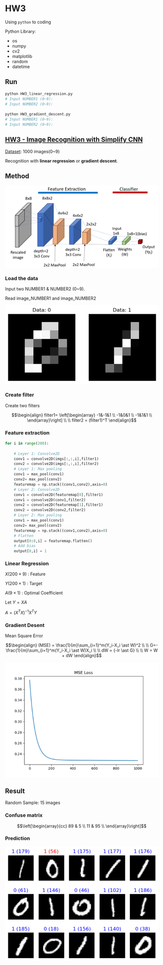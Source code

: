 # HW3

Using ``python`` to coding

Python Library:

* os
* numpy
* cv2
* matplotlib
* random
* datetime

## Run

```bash
python HW3_linear_regression.py
# Input NUMBER1 (0~9): 
# Input NUMBER2 (0~9):

python HW3_gradient_descent.py
# Input NUMBER1 (0~9): 
# Input NUMBER2 (0~9):
```

## [HW3 - Image Recognition with Simplify CNN](HW3.ipynb)

[Dataset](https://mailntustedutw-my.sharepoint.com/:u:/g/personal/m11107309_ms_ntust_edu_tw/EfS2C1MOel5LpJ5J_ZUmngIBVGiOgaJuz0m4zxXDFwkSGw?e=IC6BPw): 1000 images(0~9)

Recognition with **linear regression** or **gradient descent**.

## Method

![image](images/method.png)

### Load the data

Input two NUMBER1 & NUMBER2 (0~9).

Read image_NUMBER1 and image_NUMBER2

![image](images/data.png)

### Create filter

Create two filters

```math
\begin{align}
filter1=
\left[\begin{array}
-1&-1&1  \\
-1&0&1   \\
-1&1&1   \\
\end{array}\right] \\
\\
filter2 = (filter1)^T
\end{align}
```

### Feature extraction

```python
for i in range(200):

    # Leyer 1: Convolve2D
    conv1 = convolve2D(imgs[:,:,i],filter1)
    conv2 = convolve2D(imgs[:,:,i],filter2)
    # Leyer 1: Max pooling
    conv1 = max_pool(conv1)
    conv2= max_pool(conv2)
    featuremap = np.stack((conv1,conv2),axis=0)
    # Leyer 2: Convolve2D
    conv1 = convolve2D(featuremap[0],filter1)
    conv1 = convolve2D(conv1,filter2)
    conv2 = convolve2D(featuremap[1],filter1)
    conv2 = convolve2D(conv2,filter2)
    # Leyer 2: Max pooling
    conv1 = max_pool(conv1)
    conv2= max_pool(conv2)
    featuremap = np.stack((conv1,conv2),axis=0)
    # Flatten
    output[0:8,i] = featuremap.flatten()
    # Add bias
    output[8,i] = 1
```

### **Linear Regression**

$X(200\times9)$ : Feature

$Y(200\times1)$ : Target

$A(9\times1)$ : Optimal Coefficient

Let $Y=XA$

$A=(X^TX)^{-1}X^TY$

### **Gradient Desent**

Mean Square Error

```math
\begin{align}
(MSE) = \frac{1}{m}\sum_{i=1}^m(Y_i-X_i \ast W)^2 \\
\\
G=-\frac{1}{m}\sum_{i=1}^m(Y_i-X_i \ast W)X_i \\
\\
dW = {-lr \ast G} \\
\\
W = W + dW
\end{align}
```

![image](images/MSE.png)

## Result

Random Sample: 15 images

### Confuse matrix

```math
\left[\begin{array}{cc}
89  & 5   \\
11  & 95  \\
\end{array}\right]
```

### Prediction

![image](images/result.png)
